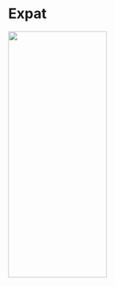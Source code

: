 # Expat

<img src="https://user-images.githubusercontent.com/50337341/190494919-4c9919bb-baef-4147-a1e7-ef4eab47e267.png" width="200" height="500">
